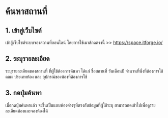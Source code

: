 # ค้นหาสถานที่
## 1. เข้าสู่เว็บไซต์
   เข้าสู้เว็บไซต์ระบบจองสถานที่ออนไลน์ โดยการใช้เมาส์กดตรงนี้ >> https://space.itforge.io/
## 2. ระบุรายละเอียด
   ระบุรายละเอียดของสถานที่ ที่ผู้ใช้ต้องการค้นหา ได้แก่ ชื่อสถานที่ วันเดือนปี จำนวนที่นั่งที่ต้องการใช้ คณะ ประเภทห้อง และ อุปกรณ์ของห้องที่ต้องการใช้
## 3. กดปุ่มค้นหา
   เมื่อกดปุ่มค้นหาแล้ว จะขึ้นเป็นแถบห้องต่างๆที่ตรงกับข้อมูลที่ผู้ใช้ระบุ
   สามารถกดเข้าไปเพื่อดูรายละเอียดห้องและจองห้องได้
